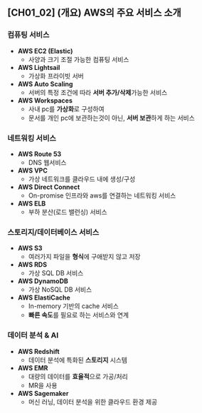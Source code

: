 ## [CH01_02] (개요) AWS의 주요 서비스 소개

### 컴퓨팅 서비스
- **AWS EC2 (Elastic)**
  - 사양과 크기 조절 가능한 컴퓨팅 서비스
- **AWS Lightsail**
  - 가상화 프라이빗 서버
- **AWS Auto Scaling**
  - 서버의 특정 조건에 따라 **서버 추가/삭제**가능한 서비스
- **AWS Workspaces**
  - 사내 pc를 **가상화**로 구성하여
  - 문서를 개인 pc에 보관하는것이 아닌, **서버 보관**하게 하는 서비스

### 네트워킹 서비스
- **AWS Route 53**
  - DNS 웹서비스
- **AWS VPC**
  - 가상 네트워크를 클라우드 내에 생성/구성
- **AWS Direct Connect**
  - On-promise 인프라와 aws를 연결하는 네트워킹 서비스
- **AWS ELB**
  - 부하 분산(로드 밸런싱) 서비스

### 스토리지/데이터베이스 서비스
- **AWS S3**
  - 여러가지 파일을 **형식**에 구애받지 않고 저장
- **AWS RDS**
  - 가상 SQL DB 서비스
- **AWS DynamoDB**
  - 가상 NoSQL DB 서비스
- **AWS ElastiCache**
  - In-memory 기반의 cache 서비스
  - **빠른 속도**를 필요로 하는 서비스와 연계

### 데이터 분석 & AI
- **AWS Redshift**
  - 데이터 분석에 특화된 **스토리지** 시스템
- **AWS EMR**
  - 대량의 데이터를 **효율적**으로 가공/처리
  - MR을 사용
- **AWS Sagemaker**
  - 머신 러닝, 데이터 분석을 위한 클라우드 환경 제공
